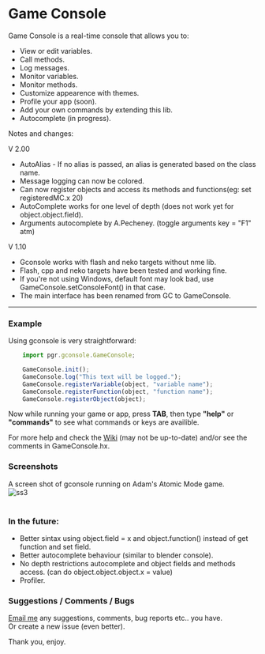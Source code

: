 # Game Console

Game Console is a real-time console that allows you to:

* View or edit variables.
* Call methods.
* Log messages.
* Monitor variables.
* Monitor methods.
* Customize appearence with themes.
* Profile your app (soon).
* Add your own commands by extending this lib.
* Autocomplete (in progress).

Notes and changes:<br />

V 2.00<br />

* AutoAlias - If no alias is passed, an alias is generated based on the class name. <br />
* Message logging can now be colored. <br />
* Can now register objects and access its methods and functions(eg: set registeredMC.x 20)
* AutoComplete works for one level of depth (does not work yet for object.object.field).
* Arguments autocomplete by A.Pecheney. (toggle arguments key = "F1" atm)

V 1.10<br />

* Gconsole works with flash and neko targets without nme lib.<br />
* Flash, cpp and neko targets have been tested and working fine.<br />
* If you're not using Windows, default font may look bad, use GameConsole.setConsoleFont() in that case.<br />
* The main interface has been renamed from GC to GameConsole.

____________

### Example

Using gconsole is very straightforward:

```js
    import pgr.gconsole.GameConsole;

    GameConsole.init();
    GameConsole.log("This text will be logged.");
    GameConsole.registerVariable(object, "variable name"); 
    GameConsole.registerFunction(object, "function name");
	GameConsole.registerObject(object);
```

Now while running your game or app, press **TAB**, then type **"help"** or **"commands"**
to see what commands or keys are availible.

For more help and check the [Wiki](https://github.com/ProG4mr/gconsole/wiki) (may not be up-to-date) and/or see the comments in GameConsole.hx.

### Screenshots<br />

A screen shot of gconsole running on Adam's Atomic Mode game.<br />
![ss3](http://i1148.photobucket.com/albums/o562/ProG4mr/ss3.png "Using Mode game")<br /><br />

### In the future:

* Better sintax using object.field = x and object.function() instead of get function and set field.
* Better autocomplete behaviour (similar to blender console).
* No depth restrictions autocomplete and object fields and methods access. (can do object.object.object.x = value)
* Profiler.

### Suggestions / Comments / Bugs 

[Email me](mailto:prog4mr@gmail.com) any suggestions, comments, bug reports etc.. you have.<br />
Or create a new issue (even better). 


Thank you, enjoy.
